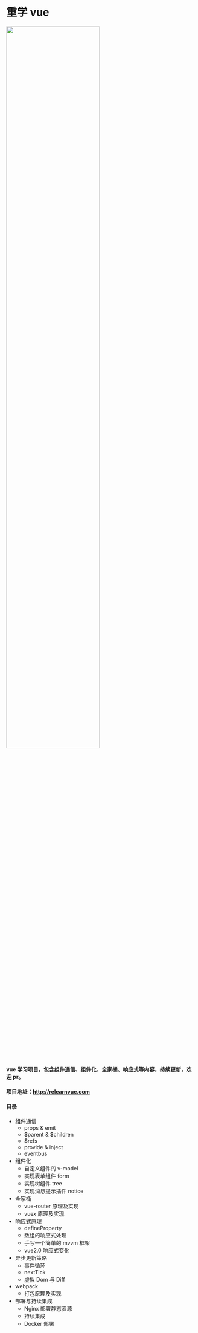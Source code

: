 # 重学 vue

<img src="https://vkceyugu.cdn.bspapp.com/VKCEYUGU-aliyun-eewtwzjb1bxvad91bd/ed783280-2269-11eb-8ff1-d5dcf8779628.svg" style="width: 70%">

#### vue 学习项目，包含组件通信、组件化、全家桶、响应式等内容，持续更新，欢迎 pr。

#### 项目地址：http://relearnvue.com

#### 目录

- 组件通信
  - props & emit
  - $parent & $children
  - \$refs
  - provide & inject
  - eventbus
- 组件化
  - 自定义组件的 v-model
  - 实现表单组件 form
  - 实现树组件 tree
  - 实现消息提示插件 notice
- 全家桶
  - vue-router 原理及实现
  - vuex 原理及实现
- 响应式原理
  - defineProperty
  - 数组的响应式处理
  - 手写一个简单的 mvvm 框架
  - vue2.0 响应式变化
- 异步更新策略
  - 事件循环
  - nextTick
  - 虚拟 Dom 与 Diff
- webpack
  - 打包原理及实现
- 部署与持续集成
  - Nginx 部署静态资源
  - 持续集成
  - Docker 部署
